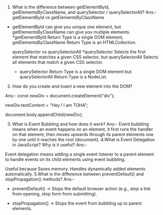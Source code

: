

1. What is the difference between getElementById, getElementsByClassName, and querySelector / querySelectorAll?
Ans:-
 getElementById vs getElementsByClassName
 * getElementById can give you unique one element,
but getElementsByClassName can give you multiple elements.
      *getElementById Return Type is a single DOM element, getElementsByClassName Return Type is an HTMLCollection.

      querySelector vs querySelectorAll
    *querySelector Selects the first element that matches a given CSS selector, but  querySelectorAll Selects all elements that match a given CSS selector.
    *   querySelector Return Type is a single DOM element but  querySelectorAll Return Type is a NodeList.

2. How do you create and insert a new element into the DOM?

Ans:-
const newDiv = document.createElement("div");

newDiv.textContent = "Hey ! I am TOHA";

document.body.appendChild(newDiv);

3. What is Event Bubbling and how does it work?
Ans:-
Event bubbling means when an event happens on an element, it first runs the handler on that element, then moves upwards through its parent elements one by one until it reaches the root (document).
4.What is Event Delegation in JavaScript? Why is it useful?
Ans:-


Event delegation means adding a single event listener to a parent element to handle events on its child elements using event bubbling.

Useful because Saves memory.
Handles dynamically added elements automatically.
5.What is the difference between preventDefault() and stopPropagation() methods?
Ans:-

* preventDefault() → Stops the default browser action (e.g., stop a link from opening, stop form from submitting).

* stopPropagation() → Stops the event from bubbling up to parent elements.


